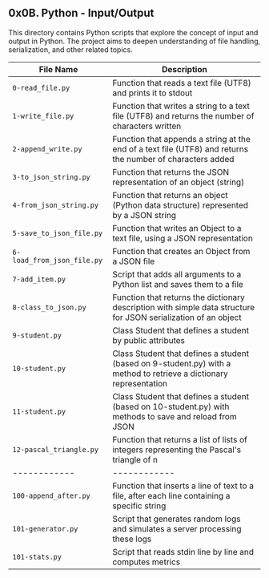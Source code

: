 ## 0x0B. Python - Input/Output

This directory contains Python scripts that explore the concept of input and output in Python. The project aims to deepen understanding of file handling, serialization, and other related topics.

| File Name | Description     |
| ------------ | ------------    |
| `0-read_file.py` | Function that reads a text file (UTF8) and prints it to stdout |
| `1-write_file.py` | Function that writes a string to a text file (UTF8) and returns the number of characters written |
| `2-append_write.py` | Function that appends a string at the end of a text file (UTF8) and returns the number of characters added |
| `3-to_json_string.py` | Function that returns the JSON representation of an object (string) |
| `4-from_json_string.py` | Function that returns an object (Python data structure) represented by a JSON string |
| `5-save_to_json_file.py` | Function that writes an Object to a text file, using a JSON representation |
| `6-load_from_json_file.py` | Function that creates an Object from a JSON file |
| `7-add_item.py` | Script that adds all arguments to a Python list and saves them to a file |
| `8-class_to_json.py` | Function that returns the dictionary description with simple data structure for JSON serialization of an object |
| `9-student.py` | Class Student that defines a student by public attributes |
| `10-student.py` | Class Student that defines a student (based on 9-student.py) with a method to retrieve a dictionary representation |
| `11-student.py` | Class Student that defines a student (based on 10-student.py) with methods to save and reload from JSON |
| `12-pascal_triangle.py` | Function that returns a list of lists of integers representing the Pascal's triangle of n |
| ------------ | ------------    |
| `100-append_after.py` | Function that inserts a line of text to a file, after each line containing a specific string |
| `101-generator.py` | Script that generates random logs and simulates a server processing these logs |
| `101-stats.py` | Script that reads stdin line by line and computes metrics |
